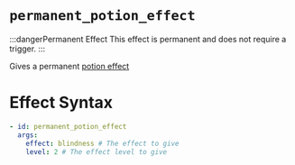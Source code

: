 # `permanent_potion_effect`
:::dangerPermanent Effect
This effect is permanent and does not require a trigger.
:::

Gives a permanent [potion effect](https://hub.spigotmc.org/javadocs/bukkit/org/bukkit/potion/PotionEffectType.html)

# Effect Syntax
```yaml
- id: permanent_potion_effect
  args:
    effect: blindness # The effect to give
    level: 2 # The effect level to give
```